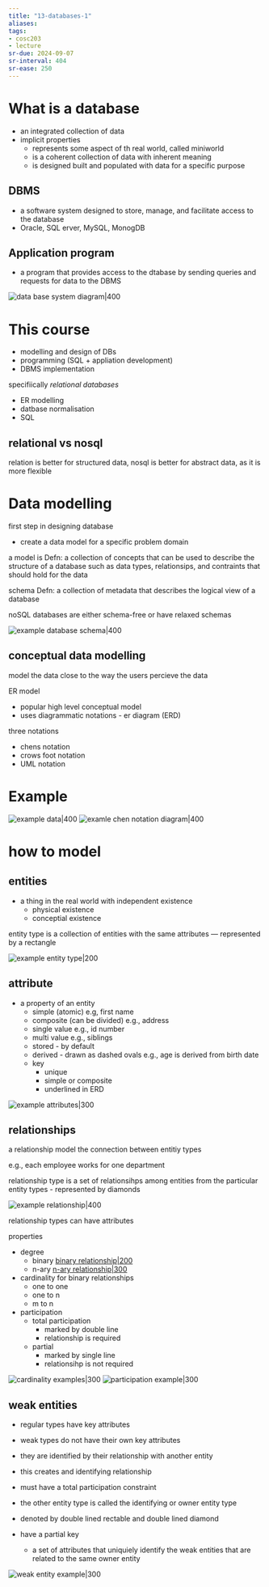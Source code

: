 ```yaml
---
title: "13-databases-1"
aliases: 
tags: 
- cosc203
- lecture
sr-due: 2024-09-07
sr-interval: 404
sr-ease: 250
---
```


# What is a database
- an integrated collection of data
- implicit properties
	- represents some aspect of th real world, called miniworld
	- is a coherent collection of data with inherent meaning
	- is designed built and populated with data for a specific purpose

## DBMS
- a software system designed to store, manage, and facilitate access to the database
- Oracle, SQL erver, MySQL, MonogDB

## Application program
- a program that provides access to the dtabase by sending queries and requests for data to the DBMS

![data base system diagram|400](https://i.imgur.com/3xzWCw6.png)

# This course
- modelling and design of DBs 
- programming  (SQL + appliation development)
- DBMS implementation

specifiically *relational databases*
- ER modelling
- datbase normalisation
- SQL

## relational vs nosql
relation is better for structured data, nosql is better for abstract data, as it is more flexible

# Data modelling
first step in designing database
- create a data model for a specific problem domain

a model is Defn: a collection of concepts that can be used to describe the structure of a database such as data types, relationsips, and contraints that should hold for the data

schema Defn: a collection of metadata that describes the logical view of a database

noSQL databases are either schema-free or have relaxed schemas

![example database schema|400](https://i.imgur.com/09ATkHZ.png)

## conceptual data modelling
model the data close to the way the users percieve the data

ER model
- popular high level conceptual model
- uses diagrammatic notations - er diagram (ERD)

three notations
- chens notation
- crows foot notation
- UML notation

# Example
![example data|400](https://i.imgur.com/t3fjN78.png)
![examle chen notation diagram|400](https://i.imgur.com/5a2TCXm.png)

# how to model
## entities
- a thing in the real world with independent existence
	- physical existence
	- conceptial existence

entity type is a collection of entities with the same attributes — represented by a rectangle

![example entity type|200](https://i.imgur.com/70VJhDg.png)

## attribute
- a property of an entity
	- simple (atomic) e.g, first name
	- composite (can be divided) e.g., address
	- single value e.g., id number
	- multi value e.g., siblings
	- stored - by default
	- derived - drawn as dashed ovals e.g., age is derived from birth date
	- key
		- unique
		- simple or composite
		- underlined in ERD

![example attributes|300](https://i.imgur.com/D50Uxad.png)

## relationships
a relationship model the connection between entitiy types

e.g., each employee works for one department

relationship type is a set of relationsihps among entities from the particular entity types
	- represented by diamonds

![example relationship|400](https://i.imgur.com/5ZmJerl.png)


relationship types can have attributes

 properties
 - degree
	 - binary [binary relationship|200](https://i.imgur.com/QDpdMo7.png)
	 - n-ary [n-ary relationship|300](https://i.imgur.com/7oIJP5j.png)
- cardinality for binary relationships
	- one to one
	- one to n
	- m to n
- participation
	- total participation
		- marked by double line
		- relationship is required
	- partial
		- marked by single line
		- relationsihp is not required

![cardinality examples|300](https://i.imgur.com/DmHQaVc.png)
![participation example|300](https://i.imgur.com/hH0v4bR.png)

## weak entities
- regular types have key attributes

- weak types do not have their own key attributes
- they are identified by their relationship with another entity
- this creates and identifying relationship
- must have a total participation constraint
- the other entity type is called the identifying or owner entity type
- denoted by double lined rectable and double lined diamond
- have a partial key
	- a set of attributes that uniquiely identify the weak entities that are related to the same owner entity

![weak entity example|300](https://i.imgur.com/4JMDcN7.png)

